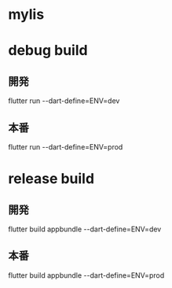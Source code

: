 # mylis

# debug build
## 開発
flutter run --dart-define=ENV=dev

## 本番
flutter run --dart-define=ENV=prod

# release build
## 開発
flutter build appbundle --dart-define=ENV=dev

## 本番
flutter build appbundle --dart-define=ENV=prod
